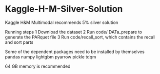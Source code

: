 # Kaggle-H-M-Silver-Solution
Kaggle H&amp;M Multimodal recommends 5% silver solution

Running steps
1 Download the dataset
2 Run code/ DATa_prepare to generate the PARquet file
3 Run code/recall_sort, which contains the recall and sort parts

Some of the dependent packages need to be installed by themselves
pandas
numpy
lightgbm
pyarrow
pickle
tdqm

64 GB memory is recommended
